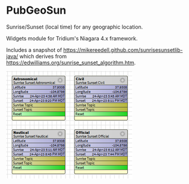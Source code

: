 # PubGeoSun
Sunrise/Sunset (local time) for any geographic location. 

Widgets module for Tridium's Niagara 4.x framework.

Includes a snapshot of https://mikereedell.github.com/sunrisesunsetlib-java/ which derives from https://edwilliams.org/sunrise_sunset_algorithm.htm.

![](https://github.com/Nomad-Group-LLC/PubGeoSun/blob/9970d7da3bbf3fdb7ae3a48ed7e5c89e38651d5c/PubGeoSun/PubGeoSun-rt/src/images/pubgeosunwidgets.png)


